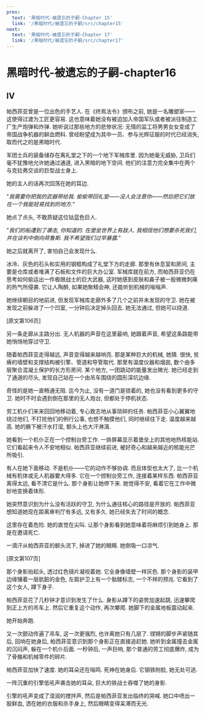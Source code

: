 ```yaml
---
prev:
  text: '黑暗时代-被遗忘的子嗣-Chapter 15'
  link: '/黑暗时代/被遗忘的子嗣/src/chapter15'
next:
  text: '黑暗时代-被遗忘的子嗣-Chapter 17'
  link: '/黑暗时代/被遗忘的子嗣/src/chapter17'
---
```


# 黑暗时代-被遗忘的子嗣-chapter16

## IV

帕西菲亚曾是一位出色的手艺人. 在《终焉法令》颁布之前, 她是一名雕塑家——这使得过渡为工匠更容易. 这也意味着她没有被迫加入帝国军队或者被派往制造工厂生产炮弹和炸弹. 她听说过那些地方的悲惨状况: 无情的监工将男男女女变成了帝国战争机器的鲜血燃料. 曾经盼望成为其中一员、参与光辉征服的时代已经消失, 取而代之的是黑暗时代.

军团士兵的装备储存在离礼堂之下的一个地下军械库里. 因为她毫无威胁, 卫兵们毫不犹豫地允许她通过通道, 进入黑暗的地下空间. 他们的注意力完全集中在两个与克拉弗交谈的巨型战士身上.

她的主人的话再次回荡在她的耳边.

"*我需要你把我的武器带给我. 偷偷带回礼堂——没人会注意你——然后把它们放在一个我能轻易找到的地方.*"

她点了点头, 不敢质疑这位钴蓝色巨人.

"*我们的船遭到了袭击, 你知道的. 在堡垒世界上有敌人. 我相信他们想要杀死我们, 并在谈判中倒向荷鲁斯. 我不希望我们过早暴露.*"

她之后就离开了, 害怕自己会发现什么.

冰冷、灰色的石头和实用的钢框构成了礼堂下方的走廊. 那里有休息室和房间, 主要是仓库或者堆满了石板和文件的巨大办公室. 军械库就在前方, 而帕西菲亚仍在思考如何偷运出一件极限战士的巨大武器, 这时她感到皮肤和鼻子被一股微微刺痛的热气所侵袭. 它让人陶醉, 如果她聚精会神, 还能听到机械的嗡嗡声.

她继续朝目的地前进, 但发现军械库走廊外多了几个之前并未发现的守卫. 她在被发现之前躲进了一个凹室, 一分钟后决定掉头回去. 她无法通过, 但她可以绕道.

[原文第106页]

另一条走廊从主路分出. 无人机器的声音在这里最响, 她跟着声音, 希望这条路能带她悄悄地穿过守卫.

随着帕西菲亚走得越远, 声音变得越来越响亮. 那是某种巨大的机械, 她猜. 很快, 贫瘠的墙壁和支撑结构被引擎、管道和导管取代. 那里有温度仪器和烟囱, 数个由多层聚合混凝土保护的长方形房间. 某个地方, 一团跳动的能量发出微光. 她已经走到了通道的尽头, 发现自己站在一个由吊车围绕的圆形深坑边缘.

奇怪的是她一直畅通无阻. 迄今为止, 没有一道门是锁着的, 她也没有看到更多的守卫. 她时不时会遇到倒在那里的无人炮台, 但都处于停机状态.

劳工机仆们来来回回地移动着, 专心致志地从事琐碎的任务. 帕西菲亚小心翼翼地绕过他们, 不打扰他们的例行公事, 也想不触摸他们, 同时继续往下走. 温度越来越高. 她的腋下被汗水打湿, 额头上也大汗淋漓.

她看到一个机仆正在一个控制台旁工作. 一排屏幕显示着堡垒上的其他地热核能站. 它们看起来令人不安地相似. 帕西菲亚继续前进, 被好奇心和越来越近的核能光芒所吸引.

有人在她下面移动. 不是机仆——它的动作不够协调. 而且体型也太大了, 比一个机械有机体或无人机器要大得多. 它在一个控制台旁工作, 连接着某样东西. 帕西菲亚离得太远, 看不清它是什么. 那个身影让她停下来. 她觉得不安, 看着它在工作中微妙地变换着体形.

她突然意识到为什么没有活跃的守卫, 为什么通往核心的路径是开放的. 帕西菲亚想知道她现在距离审判厅有多远, 又有多久. 她已经失去了时间的概念.

这里存在着危险. 她的直觉在尖叫. 让那个身影看到她意味着将麻烦引到她身上. 那是在邀请死亡.

一滴汗从帕西菲亚的额头流下, 掉进了她的眼睛. 她倒吸一口凉气.

[原文第107页]

那个身影抬起头, 透过红色镜片凝视着她. 它全身像墙壁一样灰色. 那个身影的装甲边缘镶着一层肮脏的金色, 左肩护卫上有一个骷髅标志, 一个不祥的预兆. 它看到了这个女人, 蹲下身子.

帕西菲亚花了几秒钟才意识到发生了什么. 身影从蹲下的姿势加速起跳, 迅速攀爬到正上方的吊车上. 然后它重复这个动作, 再次攀爬. 她脚下的金属地板震动起来.

她开始奔跑.

又一次颤动传遍了吊车, 这一次更强烈, 也许离她只有几层了. 铿锵的脚步声紧随其后, 回响在她身后, 帕西菲亚意识到那个身影正在直接追赶她. 她听到金属撞击金属的沉闷声, 躲在一个机仆后面. 一秒钟后, 一声巨响, 那个普通的劳工彻底爆炸, 成为了骨骼和机械零件的碎片.

帕西菲亚加快了速度. 她的耳朵还在嗡鸣. 死神在她身后. 它钢铁附脸, 她无处可逃.

一阵沉重的引擎低吼声袭击她的耳朵, 巨大的铁战士吞噬了她的身影.

引擎的吼声变成了湿润的搅拌声, 然后是帕西菲亚发出临终的哭喊. 她口中喷出一股鲜血, 洒在她的衣服和杀手身上, 然后眼睛变得呆滞而无光.

